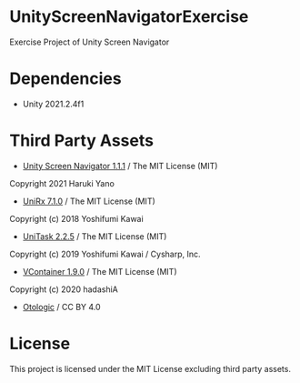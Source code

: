# UnityScreenNavigatorExercise

Exercise Project of Unity Screen Navigator

# Dependencies

- Unity 2021.2.4f1

# Third Party Assets

- [Unity Screen Navigator 1.1.1](https://github.com/Haruma-K/UnityScreenNavigator) / The MIT License (MIT)

Copyright 2021 Haruki Yano

- [UniRx 7.1.0](https://github.com/neuecc/UniRx) / The MIT License (MIT)

Copyright (c) 2018 Yoshifumi Kawai

-  [UniTask 2.2.5](https://github.com/Cysharp/UniTask) / The MIT License (MIT)

Copyright (c) 2019 Yoshifumi Kawai / Cysharp, Inc.

- [VContainer 1.9.0](https://github.com/hadashiA/VContainer) / The MIT License (MIT)

Copyright (c) 2020 hadashiA

- [Otologic](https://otologic.jp/) / CC BY 4.0

# License

This project is licensed under the MIT License excluding third party assets.
